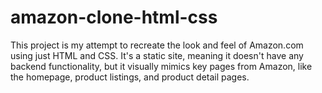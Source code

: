 # amazon-clone-html-css
This project is my attempt to recreate the look and feel of Amazon.com using just HTML and CSS. It's a static site, meaning it doesn't have any backend functionality, but it visually mimics key pages from Amazon, like the homepage, product listings, and product detail pages.
